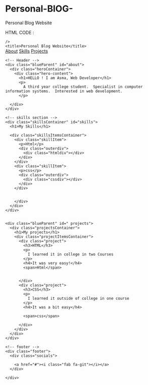# Personal-BlOG-


Personal Blog Website

HTML CODE :
<!DOCTYPE html>
<html lang="en">
  <head>
    <meta charset="UTF-8" />
    <meta http-equiv="X-UA-Compatible" content="IE=edge" />
    <meta name="viewport" content="width=device-width, initial-scale=1.0" />
    <link rel="stylesheet" href="style.css" />
    <link
      rel="stylesheet"
     
    />
    <title>Personal Blog Website</title>
  </head>
  <body>
    <!-- Navbar -->
    <div class="navContainer">
      <a href="#about">About</a>
      <a href="#skills">Skills</a>
      <a href="#projects">Projects</a>
    </div>

    <!-- Header -->
    <div class="blueParent" id="about">
      <div class="heroContainer">
        <div class="hero-content">
          <h1>HELLO ! I am Asma, Web Developer</h1>
          <p>
            A third year college student.  Specialist in computer information systems.  Interested in web development.
          </p>
        
      </div>
    </div>

    <!-- skills section -->
    <div class="skillsContainer" id="skills">
      <h1>My Skills</h1>
  
      <div class="skillsItemsContainer">
        <div class="skillItem">
          <p>Html</p>
          <div class="outerdiv">
            <div class="htmldiv"></div>
          </div>
        </div>
        <div class="skillItem">
          <p>css</p>
          <div class="outerdiv">
            <div class="cssdiv"></div>
          </div>
        </div>
        
       
        </div>
      </div>
    </div>

   
    <div class="blueParent" id=" projects">
      <div class="projectsContainer">
        <h1>My projects</h1>
        <div class="projectItemsContainer">
          <div class="project">
            <h3>HTML</h3>
            <p>
              I learned it in college in two Courses
            </p>
            <h4>It was very easy!</h4>
            <span>Html</span>
           
       
          </div>
          <div class="project">
            <h3>CSS</h3>
            <p>
              I learned it outside of college in one course
            </p>
            <h4>It was a bit easy</h4>
           
            <span>css</span>
          
          </div>
        </div>
      </div>
    </div>

    <!-- footer -->
    <div class="footer">
      <div class="socials">
  
        <a href="#"><i class="fab fa-git"></i></a>
      </div>

    </div>
  </body>
</html>




